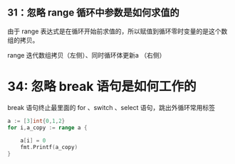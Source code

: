 
## 31：忽略 range 循环中参数是如何求值的

由于 range 表达式是在循环开始前求值的，所以赋值到循环零时变量的是这个数组的拷贝。

range 迭代数组拷贝（左侧）、同时循环体更新a （右侧）


# 34:  忽略 break 语句是如何工作的

break 语句终止最里面的 for 、switch 、select 语句，跳出外循环常用标签





``` go
a := [3]int{0,1,2}
for i,a_copy := range a {
    
    a[i] = 0
    fmt.Printf(a_copy)
}

```

